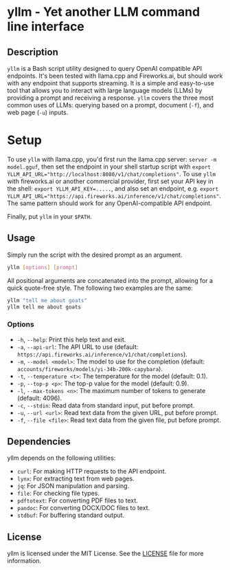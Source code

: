 # yllm - Yet another LLM command line interface

## Description

`yllm` is a Bash script utility designed to query OpenAI compatible API endpoints.
It's been tested with llama.cpp and Fireworks.ai, but should work with any endpoint that supports streaming.
It is a simple and easy-to-use tool that allows you to interact with large language models (LLMs) by providing a prompt and receiving a response.
`yllm` covers the three most common uses of LLMs: querying based on a prompt, document (`-f`), and web page (`-u`) inputs.

# Setup

To use `yllm` with llama.cpp, you'd first run the llama.cpp server: `server -m model.gguf`, then set the endpoint in your shell startup script with `export YLLM_API_URL="http://localhost:8080/v1/chat/completions"`.
To use `yllm` with fireworks.ai or another commercial provider, first set your API key in the shell: `export YLLM_API_KEY=.....`, and also set an endpoint, e.g. `export YLLM_API_URL="https://api.fireworks.ai/inference/v1/chat/completions"`.
The same pattern should work for any OpenAI-compatible API endpoint.

Finally, put `yllm` in your `$PATH`.

## Usage

Simply run the script with the desired prompt as an argument.

```bash
yllm [options] [prompt]
```

All positional arguments are concatenated into the prompt, allowing for a quick quote-free style.
The following two examples are the same:

```bash
yllm "tell me about goats"
yllm tell me about goats
```

### Options

- `-h`, `--help`: Print this help text and exit.
- `-a`, `--api-url`: The API URL to use (default: `https://api.fireworks.ai/inference/v1/chat/completions`).
- `-m`, `--model <model>`: The model to use for the completion (default: `accounts/fireworks/models/yi-34b-200k-capybara`).
- `-t`, `--temperature <t>`: The temperature for the model (default: 0.1).
- `-p`, `--top-p <p>`: The top-p value for the model (default: 0.9).
- `-l`, `--max-tokens <n>`: The maximum number of tokens to generate (default: 4096).
- `-c`, `--stdin`: Read data from standard input, put before prompt.
- `-u`, `--url <url>`: Read text data from the given URL, put before prompt.
- `-f`, `--file <file>`: Read text data from the given file, put before prompt.

## Dependencies

yllm depends on the following utilities:

- `curl`: For making HTTP requests to the API endpoint.
- `lynx`: For extracting text from web pages.
- `jq`: For JSON manipulation and parsing.
- `file`: For checking file types.
- `pdftotext`: For converting PDF files to text.
- `pandoc`: For converting DOCX/DOC files to text.
- `stdbuf`: For buffering standard output.

## License

yllm is licensed under the MIT License. See the [LICENSE](LICENSE) file for more information.
